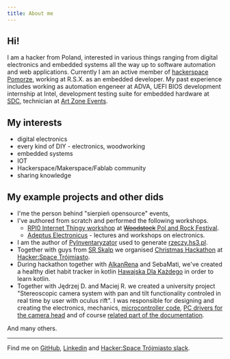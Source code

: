 ```yaml
---
title: About me
---
```


## Hi!

I am a hacker from Poland, interested in various things ranging from digital electronics and embedded systems all the way up to software automation and web applications. Currently I am an active member of [hackerspace Pomorze](https://pomorze.hackerspace.pl), working at R.S.X. as an embedded developer. My past experience includes working as automation engeneer at ADVA,  UEFI BIOS development internship at Intel, development testing suite for embedded hardware at [SDC](https://s-dc.eu/), technician at [Art Zone Events](http://www.aze.pl/).

## My interests

* digital electronics
* every kind of DIY - electronics, woodworking
* embedded systems 
* IOT
* Hackerspace/Makerspace/Fablab community
* sharing knowledge

## My example projects and other dids

* I'me the person behind "sierpień opensource" events,
* I've authored from scratch and performed the following workshops.
  * [RPI0 Internet Thingy workshop](https://github.com/hs3city/RPI0-Internet-thingy-workshops) at [~~Woodstock~~ Pol and Rock Festival](https://polandrockfestival.pl/).
  * [Adeptus Electronicus](https://github.com/hs3city/adeptus-elektronicus) - lectures and workshops on electronics.  
* I am the author of [PyInventaryzator](https://github.com/hs3city/PyInwentaryzator/tree/minimal-prototype) used to generate [rzeczy.hs3.pl](http://rzeczy.hs3.pl).
* Together with guys from [SR Skalp](http://skalppg.pl) we organised [Christmas Hackathon](https://hs3.pl/hackathon/) at [Hacker:Space Trójmiasto](https://hs3.pl).
* During hackathon together with [AlkanRena](https://github.com/AlkanRena) and SebaMati, we've created a healthy diet habit tracker in kotlin [Hawajska Dla Każdego](https://github.com/AlkanRena/hawajskadlakazdego) in order to learn kotlin.
* Together with Jędrzej D. and Maciej R. we created a university project "Stereoscopic camera system with pan and tilt functionality controled in real time by user with oculus rift". I was responsible for designing and creating the electronics, mechanics, [microcontroller code](https://github.com/mrozo/ARCameraHeadRom), [PC drivers for the camera head](https://github.com/mrozo/ARCameraHeadAPI) and of course [related part of the documentation](https://github.com/mrozo/ARCameraHeadThesis/tree/master). 

And many others.

---

Find me on [GitHub](https://github.com/mrozo), [Linkedin](https://www.linkedin.com/in/krzysztof-em-46529316a/) and [Hacker:Space Trójmiasto slack](https://hs3city.slack.com).

